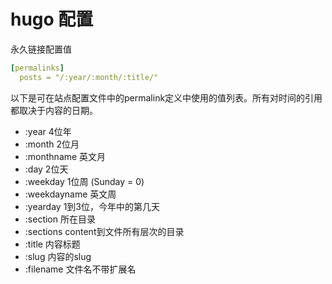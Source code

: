 # hugo 配置

永久链接配置值

```yml
[permalinks]
  posts = "/:year/:month/:title/"
```
 
以下是可在站点配置文件中的permalink定义中使用的值列表。所有对时间的引用都取决于内容的日期。

- :year 4位年
- :month 2位月
- :monthname 英文月
- :day 2位天
- :weekday 1位周 (Sunday = 0)
- :weekdayname 英文周
- :yearday 1到3位，今年中的第几天
- :section 所在目录
- :sections content到文件所有层次的目录
- :title 内容标题
- :slug 内容的slug
- :filename 文件名不带扩展名
